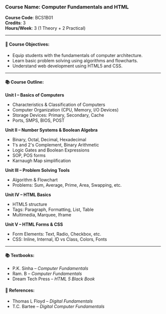 ### Course Name: Computer Fundamentals and HTML  
**Course Code**: BCS1B01  
**Credits**: 3  
**Hours/Week**: 3 (1 Theory + 2 Practical)  

---

#### 📘 Course Objectives:
- Equip students with the fundamentals of computer architecture.
- Learn basic problem solving using algorithms and flowcharts.
- Understand web development using HTML5 and CSS.

---

#### 📚 Course Outline:

**Unit I – Basics of Computers**  
- Characteristics & Classification of Computers  
- Computer Organization (CPU, Memory, I/O Devices)  
- Storage Devices: Primary, Secondary, Cache  
- Ports, SMPS, BIOS, POST  

**Unit II – Number Systems & Boolean Algebra**  
- Binary, Octal, Decimal, Hexadecimal  
- 1's and 2's Complement, Binary Arithmetic  
- Logic Gates and Boolean Expressions  
- SOP, POS forms  
- Karnaugh Map simplification  

**Unit III – Problem Solving Tools**  
- Algorithm & Flowchart  
- Problems: Sum, Average, Prime, Area, Swapping, etc.  

**Unit IV – HTML Basics**  
- HTML5 structure  
- Tags: Paragraph, Formatting, List, Table  
- Multimedia, Marquee, Iframe  

**Unit V – HTML Forms & CSS**  
- Form Elements: Text, Radio, Checkbox, etc.  
- CSS: Inline, Internal, ID vs Class, Colors, Fonts  

---

#### 📚 Textbooks:
- P.K. Sinha – *Computer Fundamentals*  
- Ram. B – *Computer Fundamentals*  
- Dream Tech Press – *HTML 5 Black Book*  

#### 📖 References:
- Thomas L Floyd – *Digital Fundamentals*  
- T.C. Bartee – *Digital Computer Fundamentals*
